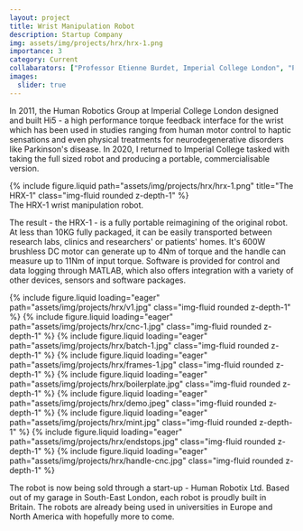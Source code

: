 ```yaml
---
layout: project
title: Wrist Manipulation Robot
description: Startup Company
img: assets/img/projects/hrx/hrx-1.png
importance: 3
category: Current
collabarators: ["Professor Etienne Burdet, Imperial College London", "Professor Aaron Yurkewich, Ontario Technical University", "Dr Ildar Farkhatdinov, University of London"]
images:
  slider: true
---
```


In 2011, the Human Robotics Group at Imperial College London designed and built Hi5 - a high performance torque feedback interface for the wrist which has been used in studies ranging from human motor control to haptic sensations and even physical treatments for neurodegenerative disorders like Parkinson's disease. In 2020, I returned to Imperial College tasked with taking the full sized robot and producing a portable, commercialisable version.

<div class="row justify-content-sm-center">
    {% include figure.liquid path="assets/img/projects/hrx/hrx-1.png" title="The HRX-1" class="img-fluid rounded z-depth-1" %}
</div>
<div class="caption">
    The HRX-1 wrist manipulation robot.
</div>

The result - the HRX-1 - is a fully portable reimagining of the original robot. At less than 10KG fully packaged, it can be easily transported between research labs, clinics and researchers' or patients' homes. It's 600W brushless DC motor can generate up to 4Nm of torque and the handle can measure up to 11Nm of input torque. Software is provided for control and data logging through MATLAB, which also offers integration with a variety of other devices, sensors and software packages.

<swiper-container keyboard="true" navigation="true" pagination="true" pagination-clickable="true" pagination-dynamic-bullets="true" rewind="true" width="60%">
    <swiper-slide>{% include figure.liquid loading="eager" path="assets/img/projects/hrx/v1.jpg" class="img-fluid rounded z-depth-1" %}</swiper-slide>
    <swiper-slide>{% include figure.liquid loading="eager" path="assets/img/projects/hrx/cnc-1.jpg" class="img-fluid rounded z-depth-1" %}</swiper-slide>
    <swiper-slide>{% include figure.liquid loading="eager" path="assets/img/projects/hrx/batch-1.jpg" class="img-fluid rounded z-depth-1" %}</swiper-slide>
    <swiper-slide>{% include figure.liquid loading="eager" path="assets/img/projects/hrx/frames-1.jpg" class="img-fluid rounded z-depth-1" %}</swiper-slide>
    <swiper-slide>{% include figure.liquid loading="eager" path="assets/img/projects/hrx/boilerplate.jpg" class="img-fluid rounded z-depth-1" %}</swiper-slide>
    <swiper-slide>{% include figure.liquid loading="eager" path="assets/img/projects/hrx/demo.jpeg" class="img-fluid rounded z-depth-1" %}</swiper-slide>
    <swiper-slide>{% include figure.liquid loading="eager" path="assets/img/projects/hrx/mint.jpg" class="img-fluid rounded z-depth-1" %}</swiper-slide>
    <swiper-slide>{% include figure.liquid loading="eager" path="assets/img/projects/hrx/endstops.jpg" class="img-fluid rounded z-depth-1" %}</swiper-slide>
    <swiper-slide>{% include figure.liquid loading="eager" path="assets/img/projects/hrx/handle-cnc.jpg" class="img-fluid rounded z-depth-1" %}</swiper-slide>
</swiper-container>

The robot is now being sold through a start-up - Human Robotix Ltd. Based out of my garage in South-East London, each robot is proudly built in Britain. The robots are already being used in universities in Europe and North America with hopefully more to come.